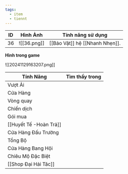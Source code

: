 ```yaml
---
tags:
  - item
  - tiennt
---
```


| ID  | Hình Ảnh    | Tính năng sử dụng              |
| --- | ----------- | ------------------------------ |
| 36  | ![[36.png]] | [[Bảo Vật]] hệ [[Nhanh Nhẹn]]. |

**Hình trong game**

![[20241129163207.png]]

| Tính Năng            | Tìm thấy trong |
| -------------------- | :------------: |
| Vượt Ải              |                |
| Cửa Hàng             |                |
| Vòng quay            |                |
| Chiến dịch           |                |
| Gói mua              |                |
| [[Huyết Tế -Hoàn Trả]]         |                |
| Cửa Hàng Đấu Trường  |                |
| Tổng Bộ              |                |
| Cửa Hàng Bang Hội    |                |
| Chiêu Mộ Đặc Biệt    |                |
| [[Shop Đại Hải Tăc]] |                |

